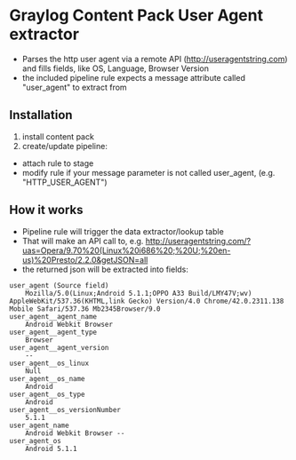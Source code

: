 # Graylog Content Pack User Agent extractor

- Parses the http user agent via a remote API (http://useragentstring.com) and fills fields, like OS, Language, Browser Version
- the included pipeline rule expects a message attribute called "user_agent" to extract from

## Installation

1. install content pack
2. create/update pipeline:
  - attach rule to stage
  - modify rule if your message parameter is not called user_agent, (e.g. "HTTP_USER_AGENT")


## How it works

- Pipeline rule will trigger the data extractor/lookup table
- That will make an API call to, e.g. http://useragentstring.com/?uas=Opera/9.70%20(Linux%20i686%20;%20U;%20en-us)%20Presto/2.2.0&getJSON=all
- the returned json will be extracted into fields:

```
user_agent (Source field)
    Mozilla/5.0(Linux;Android 5.1.1;OPPO A33 Build/LMY47V;wv) AppleWebKit/537.36(KHTML,link Gecko) Version/4.0 Chrome/42.0.2311.138 Mobile Safari/537.36 Mb2345Browser/9.0
user_agent__agent_name
    Android Webkit Browser
user_agent__agent_type
    Browser
user_agent__agent_version
    --
user_agent__os_linux
    Null
user_agent__os_name
    Android
user_agent__os_type
    Android
user_agent__os_versionNumber
    5.1.1
user_agent_name
    Android Webkit Browser --
user_agent_os
    Android 5.1.1
```

